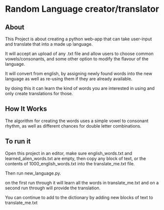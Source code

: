 # Random Language creator/translator

## About

This Project is about creating a python web-app that can take user-input and translate that into a made up language.

It will accept an upload of any .txt file and allow users to choose common vowels/consonants, and some other option to modify the flavour of the language. 

It will convert from english, by assigning newly found words into the new language as well as re-using them if they are already available.

by doing this it can learn the kind of words you are interested in using and only create translations for those.

## How It Works

The algorithm for creating the words uses a simple vowel to consonant rhythm, as well as different chances for double letter combinations.

## To run it

Open this project in an editor, make sure english_words.txt and learned_alien_words.txt are empty, then copy any block of text, or the contents of 1000_english_words.txt into the translate_me.txt file.

Then run new_language.py.

on the first run through it will learn all the words in translate_me.txt and on a second run through will provide the translation.

You can continue to add to the dictionary by adding new blocks of text to translate_me.txt